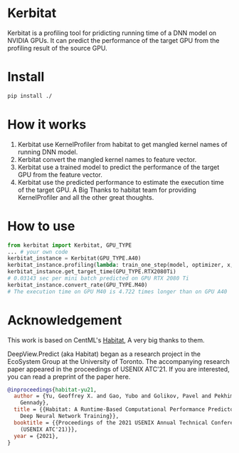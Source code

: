 # Kerbitat

Kerbitat is a profiling tool for pridicting running time of a DNN model on NVIDIA GPUs.
It can predict the performance of the target GPU from the profiling result of the source GPU.


# Install
``` bash
pip install ./
```

# How it works

1. Kerbitat use KernelProfiler from habitat to get mangled kernel names of running DNN model.
2. Kerbitat convert the mangled kernel names to feature vector.
3. Kerbitat use a trained model to predict the performance of the target GPU from the 
   feature vector.
4. Kerbitat use the predicted performance to estimate the execution time of the target GPU.
   A Big Thanks to habitat team for providing KernelProfiler and all the other great thoughts.

# How to use

``` python
from kerbitat import Kerbitat, GPU_TYPE
... # your own code
kerbitat_instance = Kerbitat(GPU_TYPE.A40)
kerbitat_instance.profiling(lambda: train_one_step(model, optimizer, x, y))
kerbitat_instance.get_target_time(GPU_TYPE.RTX2080Ti)
# 0.03143 sec per mini batch predicted on GPU RTX 2080 Ti
kerbitat_instance.convert_rate(GPU_TYPE.M40)
# The execution time on GPU M40 is 4.722 times longer than on GPU A40
```

# Acknowledgement

This work is based on CentML's [Habitat](https://github.com/CentML/DeepView.Predict), A very big thanks to them.

DeepView.Predict (aka Habitat) began as a research project in the EcoSystem Group at the University of Toronto. The accompanying research paper appeared in the proceedings of USENIX ATC'21. If you are interested, you can read a preprint of the paper here.

``` bib
@inproceedings{habitat-yu21,
  author = {Yu, Geoffrey X. and Gao, Yubo and Golikov, Pavel and Pekhimenko,
    Gennady},
  title = {{Habitat: A Runtime-Based Computational Performance Predictor for
    Deep Neural Network Training}},
  booktitle = {{Proceedings of the 2021 USENIX Annual Technical Conference
    (USENIX ATC'21)}},
  year = {2021},
}
```
